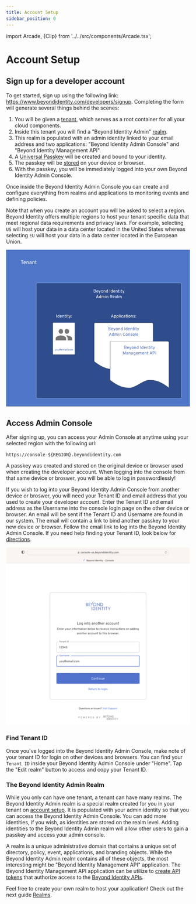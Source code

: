 ```yaml
---
title: Account Setup
sidebar_position: 0
---
```


import Arcade, {Clip} from '../../src/components/Arcade.tsx';

# Account Setup

## Sign up for a developer account

To get started, sign up using the following link: https://www.beyondidentity.com/developers/signup. Completing the form will generate several things behind the scenes:

1. You will be given a [tenant](../platform-overview/architecture), which serves as a root container for all your cloud components.
2. Inside this tenant you will find a "Beyond Identity Admin" [realm](../platform-overview/architecture).
3. This realm is populated with an admin identity linked to your email address and two applications: "Beyond Identity Admin Console" and "Beyond Identity Management API".
4. A [Universal Passkey](../platform-overview/passkeys-and-devices/what-are-passkeys.md) will be created and bound to your identity.
5. The passkey will be [stored](../platform-overview/passkeys-and-devices/how-are-keys-stored.md) on your device or browser.
6. With the passkey, you will be immediately logged into your own Beyond Identity Admin Console.

Once inside the Beyond Identity Admin Console you can create and configure everything from realms and applications to monitoring events and defining policies.

Note that when you create an account you will be asked to select a region. Beyond Identity offers multiple regions to host your tenant specific data that meet regional data requirements and privacy laws. For example, selecting `US` will host your data in a data center located in the United States whereas selecting `EU` will host your data in a data center located in the European Union.

![Admin Setup Diagram](./screenshots/account-setup-diagram.png)

## Access Admin Console

After signing up, you can access your Admin Console at anytime using your selected region with the following url:

```
https://console-${REGION}.beyondidentity.com
```

A passkey was created and stored on the original device or browser used when creating the developer account. When logging into the console from that same device or broswer, you will be able to log in passwordlessly!

If you wish to log into your Beyond Identity Admin Console from another device or broswer, you will need your Tenant ID and email address that you used to create your developer account. Enter the Tenant ID and email address as the Username into the console login page on the other device or browser. An email will be sent if the Tenant ID and Username are found in our system. The email will contain a link to bind another passkey to your new device or browser. Follow the email link to log into the Beyond Identity Admin Console. If you need help finding your Tenant ID, look below for [directions](#find-tenant-id).

![Admin Console Login](./screenshots/account-setup-console-login.png)

### Find Tenant ID

Once you've logged into the Beyond Identity Admin Console, make note of your tenant ID for login on other devices and browsers. You can find your `Tenant ID` inside your Beyond Identity Admin Console under "Home". Tap the "Edit realm" button to access and copy your Tenant ID.

<Arcade clip={Clip.FindTenantID} />

### The Beyond Identity Admin Realm

While you only can have one tenant, a tenant can have many realms. The Beyond Identity Admin realm is a special realm created for you in your tenant on [account setup](#sign-up-for-a-developer-account). It is populated with your admin identity so that you can access the Beyond Identity Admin Console. You can add more identities, if you wish, as identities are stored on the realm level. Adding identities to the Beyond Identity Admin realm will allow other users to gain a passkey and access your admin console.

A realm is a unique administrative domain that contains a unique set of directory, policy, event, applications, and branding objects. While the Beyond Identity Admin realm contains all of these objects, the most interesting might be "Beyond Identity Management API" application. The Beyond Identity Management API application can be utilize to [create API tokens](./api-token.md) that authorize access to the [Beyond Identity APIs](../../../../api/v1/).

Feel free to create your own realm to host your application! Check out the next guide [Realms](realms.md).
